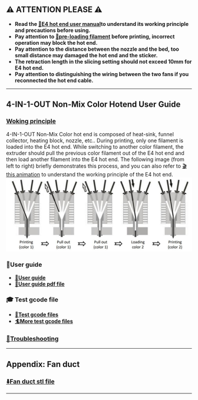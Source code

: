 ## :warning: ATTENTION PLEASE :warning:
- **Read the [:book:E4 hot end user manual][E4Guide]to understand its working principle and precautions before using.**
- **Pay attention to [:book:pre-loading filament][preload] before printing, incorrect operation may block the hot end.**
- **Pay attention to the distance between the nozzle and the bed, too small distance may damaged the hot end and  the sticker.**
- **The retraction length in the slicing setting should not exceed 10mm for E4 hot end.**
- **Pay attention to distinguishing the wiring between the two fans if you reconnected the hot end cable.**
 
-----
## 4-IN-1-OUT Non-Mix Color Hotend User Guide
### [Woking principle][E4WokingPrinciple]
4-IN-1-OUT Non-Mix Color hot end is composed of heat-sink, funnel collector, heating block, nozzle, etc.. During printing, only one filament is  loaded into the E4 hot end. While switching to another color filament, the extruder should pull the previous color filament out of the E4 hot end and then load another filament into the E4 hot end. The following image (from left to right) briefly demonstrates this process, and you can also refer to [:clapper:this animation](./User_guide/E4_principle.gif) to understand the working principle of the E4 hot end.
![](./User_guide/E4-5.jpg)   

### :book:User guide
- **[:book:User guide](./User_guide/readme.md)**    
- **[:green_book:User guide pdf file](./User_guide/E4_V2.jpg)**  

### :mortar_board: Test gcode file
- **[:beginner:Test gcode files](./example/readme.md)**    
- **[:surfer:More test gcode files](https://github.com/ZONESTAR3D/Slicing-Guide/tree/master/PrusaSlicer/test_gcode/E4)**

### [:hammer:Troubleshooting](./FAQ/readme.md)

-----
## Appendix: Fan duct
### [:arrow_down:Fan duct stl file](./Fan_Duct/fan_duct_e4.zip)

-----

[E4Guide]: https://github.com/ZONESTAR3D/Upgrade-kit-guide/blob/main/HOTEND/E4/User_guide/readme.md
[preload]: https://github.com/ZONESTAR3D/Upgrade-kit-guide/tree/main/HOTEND/E4/User_guide#7-pre-load-filaments
[E4WokingPrinciple]:https://github.com/ZONESTAR3D/Upgrade-kit-guide/blob/main/HOTEND/E4/User_guide/readme.md#5-working-principle